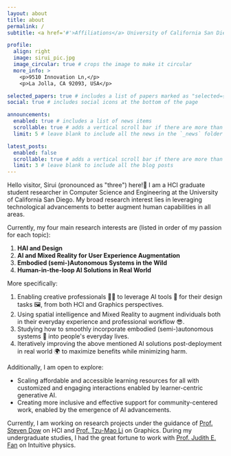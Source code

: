 ```yaml
---
layout: about
title: about
permalink: /
subtitle: <a href='#'>Affiliations</a> University of California San Diego

profile:
  align: right
  image: sirui_pic.jpg
  image_circular: true # crops the image to make it circular
  more_info: >
    <p>9510 Innovation Ln,</p>
    <p>La Jolla, CA 92093, USA</p>

selected_papers: true # includes a list of papers marked as "selected={true}"
social: true # includes social icons at the bottom of the page

announcements:
  enabled: true # includes a list of news items
  scrollable: true # adds a vertical scroll bar if there are more than 3 news items
  limit: 5 # leave blank to include all the news in the `_news` folder

latest_posts:
  enabled: false
  scrollable: true # adds a vertical scroll bar if there are more than 3 new posts items
  limit: 3 # leave blank to include all the blog posts
---
```


Hello visitor, Sirui (pronounced as "three") here!👋 I am a HCI graduate student researcher in Computer Science and Engineering at the University of California San Diego. My broad research interest lies in leveraging technological advancements to better augment human capabilities in all areas.

Currently, my four main research interests are (listed in order of my passion for each topic):

1. **HAI and Design**
2. **AI and Mixed Reality for User Experience Augmentation**
3. **Embodied (semi-)Autonomous Systems in the Wild**
4. **Human-in-the-loop AI Solutions in Real World**

More specifically:

1. Enabling creative professionals 👨‍🎨 to leverage AI tools 🧠 for their design tasks 🖼️, from both HCI and Graphics perspectives.
3. Using spatial intelligence and Mixed Reality to augment individuals both in their everyday experience and professional workflow 😎.
4. Studying how to smoothly incorporate embodied (semi-)autonomous systems 🤖 into people's everyday lives.
5. Iteratively improving the above mentioned AI solutions post-deployment in real world 🌍 to maximize benefits while minimizing harm.

Additionally, I am open to explore:

- Scaling affordable and accessible learning resources for all with customized and engaging interactions enabled by learner-centric generative AI.
- Creating more inclusive and effective support for community-centered work, enabled by the emergence of AI advancements.

Currently, I am working on research projects under the guidance of [Prof. Steven Dow](https://spdow.ucsd.edu/) on HCI and [Prof. Tzu-Mao Li](https://cseweb.ucsd.edu/~tzli/) on Graphics. During my undergraduate studies, I had the great fortune to work with [Prof. Judith E. Fan](https://profiles.stanford.edu/judith-fan) on Intuitive physics.
